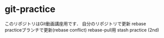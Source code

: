 # git-practice
このリポジトリはGit動画講座用です．
自分のリポジトリで更新
rebase practiceブランチで更新(rebase conflict)
rebase-pull用
stash practice (2nd)
